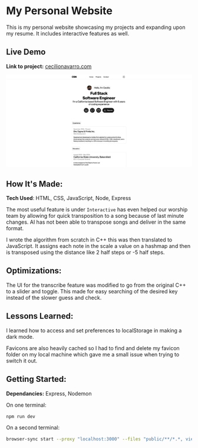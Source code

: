 # My Personal Website
This is my personal website showcasing my projects and expanding upon my resume. It includes interactive features as well.

## Live Demo
**Link to project:** [cecilionavarro.com](https://cecilionavarro.com)

![Personal Website](public/images/github.png)

## How It's Made:
**Tech Used**: HTML, CSS, JavaScript, Node, Express

The most useful feature is under `Interactive` has even helped our worship team by allowing for quick transposition to a song because of last minute changes. AI has not been able to transpose songs and deliver in the same format.

I wrote the algorithm from scratch in C++ this was then translated to JavaScript. It assigns each note in the scale a value on a hashmap and then is transposed using the distance like 2 half steps or -5 half steps.

## Optimizations:  
The UI for the transcribe feature was modified to go from the original C++ to a slider and toggle. This made for easy searching of the desired key instead of the slower guess and check.

## Lessons Learned:
I learned how to access and set preferences to localStorage in making a dark mode.

Favicons are also heavily cached so I had to find and delete my favicon folder on my local machine which gave me a small issue when trying to switch it out.

## Getting Started:
**Dependancies:** Express, Nodemon

On one terminal:

```bash
npm run dev
```

On a second terminal:

```bash
browser-sync start --proxy "localhost:3000" --files "public/**/*.*, views/**/*.*, routes/**/*.js, server.js"
```